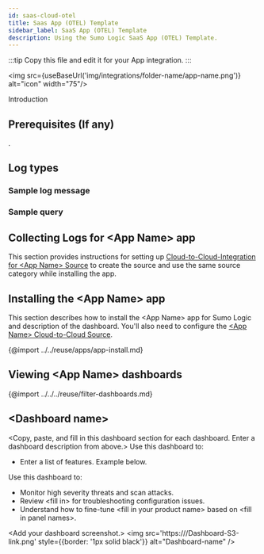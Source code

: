 ```yaml
---
id: saas-cloud-otel
title: Saas App (OTEL) Template
sidebar_label: SaaS App (OTEL) Template
description: Using the Sumo Logic SaaS App (OTEL) Template.
---
```


:::tip
Copy this file and edit it for your App integration.
:::

<img src={useBaseUrl('img/integrations/folder-name/app-name.png')} alt="icon" width="75"/>

Introduction

## Prerequisites (If any)

<List downn the pre-requisites>.

## Log types

### Sample log message

### Sample query

## Collecting Logs for \<App Name\> app

This section provides instructions for setting up [Cloud-to-Cloud-Integration for \<App Name\> Source](/docs/send-data/hosted-collectors/cloud-to-cloud-integration-framework/\<App-Name\>-source/) to create the source and use the same source category while installing the app.

## Installing the \<App Name\> app

This section describes how to install the \<App Name\> app for Sumo Logic and description of the dashboard. You'll also need to configure the [\<App Name\> Cloud-to-Cloud Source](/docs/send-data/hosted-collectors/cloud-to-cloud-integration-framework/\<App-Name\>-source/).

{@import ../../reuse/apps/app-install.md}

## Viewing \<App Name\> dashboards

{@import ../../../reuse/filter-dashboards.md}

## \<Dashboard name\>

\<Copy, paste, and fill in this dashboard section for each dashboard. Enter a dashboard description from above.\> Use this dashboard to:

* Enter a list of features. Example below.

Use this dashboard to:

* Monitor high severity threats and scan attacks.
* Review \<fill in\> for troubleshooting configuration issues.
* Understand how to fine-tune \<fill in your product name\> based on \<fill in panel names\>.

\<Add your dashboard screenshot.\>
<img src='https:///Dashboard-S3-link.png' style={{border: '1px solid black'}} alt="Dashboard-name" />
